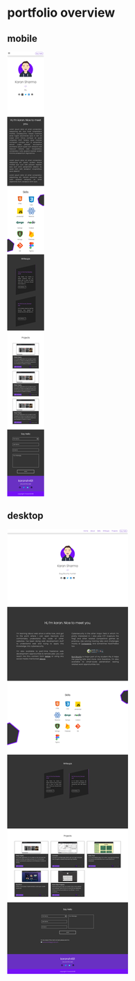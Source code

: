 # portfolio overview

## mobile
![portfolio mobile](./portfolio-m.png)

## desktop
![portfolio desktop](./portfolio-d.png)

